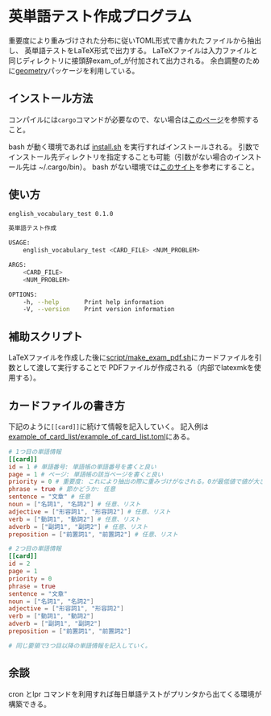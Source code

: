 # 英単語テスト作成プログラム

重要度により重みづけされた分布に従いTOML形式で書かれたファイルから抽出し、
英単語テストをLaTeX形式で出力する。
LaTeXファイルは入力ファイルと同じディレクトリに接頭辞exam\_of\_が付加されて出力される。
余白調整のために[geometry](https://ctan.org/pkg/geometry)パッケージを利用している。

## インストール方法

コンパイルには`cargo`コマンドが必要なので、ない場合は[このページ](https://www.rust-lang.org/ja/tools/install)を参照すること。

bash が動く環境であれば [install.sh](install.sh) を実行すればインストールされる。
引数でインストール先ディレクトリを指定することも可能（引数がない場合のインストール先は ~/.cargo/bin）。
bash がない環境では[このサイト](https://doc.rust-lang.org/cargo/commands/cargo-install.html)を参考にすること。

## 使い方

```sh
english_vocabulary_test 0.1.0

英単語テスト作成

USAGE:
    english_vocabulary_test <CARD_FILE> <NUM_PROBLEM>

ARGS:
    <CARD_FILE>
    <NUM_PROBLEM>

OPTIONS:
    -h, --help       Print help information
    -V, --version    Print version information
```

## 補助スクリプト

LaTeXファイルを作成した後に[script/make\_exam\_pdf.sh](script/make_exam_pdf.sh)にカードファイルを引数として渡して実行することで
PDFファイルが作成される（内部でlatexmkを使用する）。

## カードファイルの書き方

下記のように`[[card]]`に続けて情報を記入していく。
記入例は[example\_of\_card\_list/example\_of\_card\_list.toml](example_of_card_list/example_of_card_list.toml)にある。


```toml
# 1つ目の単語情報
[[card]]
id = 1 # 単語番号: 単語帳の単語番号を書くと良い
page = 1 # ページ: 単語帳の該当ページを書くと良い
priority = 0 # 重要度: これにより抽出の際に重みづけがなされる。0が最低値で値が大きいほどより抽出されやすくなる。
phrase = true # 節かどうか: 任意
sentence = "文章" # 任意
noun = ["名詞1", "名詞2"] # 任意、リスト
adjective = ["形容詞1", "形容詞2"] # 任意、リスト
verb = ["動詞1", "動詞2"] # 任意、リスト
adverb = ["副詞1", "副詞2"] # 任意、リスト
preposition = ["前置詞1", "前置詞2"] # 任意、リスト

# 2つ目の単語情報
[[card]]
id = 2
page = 1
priority = 0
phrase = true
sentence = "文章"
noun = ["名詞1", "名詞2"]
adjective = ["形容詞1", "形容詞2"]
verb = ["動詞1", "動詞2"]
adverb = ["副詞1", "副詞2"]
preposition = ["前置詞1", "前置詞2"]

# 同じ要領で3つ目以降の単語情報を記入していく。
```

## 余談

cron とlpr コマンドを利用すれば毎日単語テストがプリンタから出てくる環境が構築できる。
